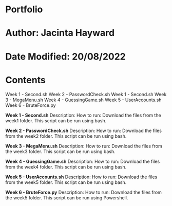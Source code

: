 # Portfolio
# Author: Jacinta Hayward
# Date Modified: 20/08/2022

# Contents
Week 1 - Second.sh
Week 2 - PasswordCheck.sh
Week 1 - Second.sh
Week 3 - MegaMenu.sh
Week 4 - GuessingGame.sh
Week 5 - UserAccounts.sh
Week 6 - BruteForce.py

**Week 1 - Second.sh**
Description:
How to run:
Download the files from the week1 folder. This script can be run using bash. 

**Week 2 - PasswordCheck.sh**
Description:
How to run:
Download the files from the week2 folder. This script can be run using bash. 

**Week 3 - MegaMenu.sh**
Description:
How to run:
Download the files from the week3 folder. This script can be run using bash. 

**Week 4 - GuessingGame.sh**
Description:
How to run: 
Download the files from the week4 folder. This script can be run using bash. 

**Week 5 - UserAccounts.sh**
Description:
How to run: 
Download the files from the week5 folder. This script can be run using bash. 

**Week 6 - BruteForce.py**
Description:
How to run: 
Download the files from the week5 folder. This script can be run using Powershell.
